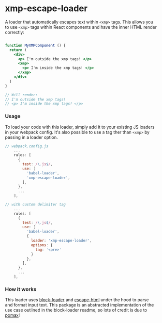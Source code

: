 # xmp-escape-loader

A loader that automatically escapes text within `<xmp>` tags. This allows you to use `<xmp>` tags within React components and have the inner HTML render correctly:

```jsx

function MyXMPComponent () {
  return (
    <div>
      <p> I'm outside the xmp tags! </p>
      <xmp>
        <p> I'm inside the xmp tags! </p>
      </xmp>
    </div>
  )
}

// Will render:
// I'm outside the xmp tags!
// <p> I'm inside the xmp tags! </p>

```

### Usage

To load your code with this loader, simply add it to your existing JS loaders in your webpack config. It's also possible to use a tag ther than `<xmp>` by passing in a loader option.

```jsx
// webpack.config.js
    ...
    rules: [
      {
        test: /\.js$/,
        use: [
          'babel-loader',
          'xmp-escape-loader',
        ],
      },
      ...
    ],

// with custom delimiter tag
    ...
    rules: [
      {
        test: /\.js$/,
        use: [
          'babel-loader',
          {
            loader: 'xmp-escape-loader',
            options: {
              tag: '<pre>'
            }
          },
        ],
      },
      ...
    ],
```

### How it works

This loader uses [block-loader](https://www.npmjs.com/package/block-loader) and [escape-html](https://www.npmjs.com/package/escape-html) under the hood to parse and format input text. This package is an abstracted implementation of the use case outlined in the block-loader readme, so lots of credit is due to [pomax](https://www.npmjs.com/~pomax)!



